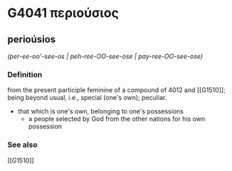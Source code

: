 # G4041 περιούσιος

## perioúsios

_(per-ee-oo'-see-os | peh-ree-OO-see-ose | pay-ree-OO-see-ose)_

### Definition

from the present participle feminine of a compound of 4012 and [[G1510]]; being beyond usual, i.e., special (one's own); peculiar.

- that which is one's own, belonging to one's possessions
  - a people selected by God from the other nations for his own possession

### See also

[[G1510]]

